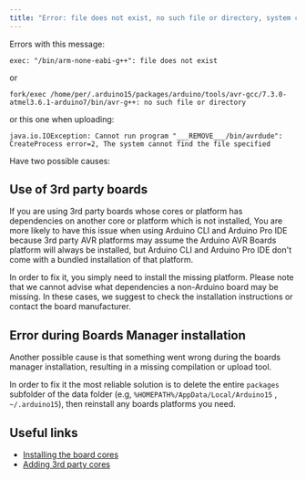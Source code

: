 ```yaml
---
title: "Error: file does not exist, no such file or directory, system cannot find the file specified"
---
```



Errors with this message:

`exec: "/bin/arm-none-eabi-g++": file does not exist`

or

`fork/exec /home/per/.arduino15/packages/arduino/tools/avr-gcc/7.3.0-atmel3.6.1-arduino7/bin/avr-g++: no such file or directory`

or this one when uploading:

`java.io.IOException: Cannot run program "___REMOVE___/bin/avrdude": CreateProcess error=2, The system cannot find the file specified`

Have two possible causes:

## Use of 3rd party boards

If you are using 3rd party boards whose cores or platform has dependencies on another core or platform which is not installed, You are more likely to have this issue when using Arduino CLI and Arduino Pro IDE because 3rd party AVR platforms may assume the Arduino AVR Boards platform will always be installed, but Arduino CLI and Arduino Pro IDE don't come with a bundled installation of that platform.

In order to fix it, you simply need to install the missing platform. Please note that we cannot advise what dependencies a non-Arduino board may be missing. In these cases, we suggest to check the installation instructions or contact the board manufacturer.

## Error during Boards Manager installation

Another possible cause is that something went wrong during the boards manager installation, resulting in a missing compilation or upload tool.

In order to fix it the most reliable solution is to delete the entire `packages` subfolder of the data folder (e.g, `%HOMEPATH%/AppData/Local/Arduino15` , `~/.arduino15`), then reinstall any boards platforms you need.

## Useful links

* [Installing the board cores](https://arduino.github.io/arduino-cli/latest/getting-started/#install-the-core-for-your-board)
* [Adding 3rd party cores](https://arduino.github.io/arduino-cli/latest/getting-started/#adding-3rd-party-cores)
